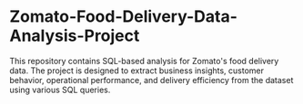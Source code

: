 # Zomato-Food-Delivery-Data-Analysis-Project
This repository contains SQL-based analysis for Zomato's food delivery data. The project is designed to extract business insights, customer behavior, operational performance, and delivery efficiency from the dataset using various SQL queries.

